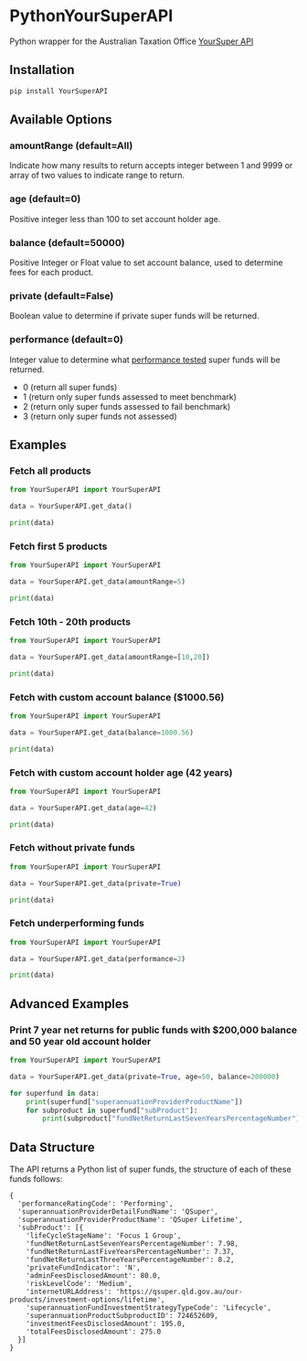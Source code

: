 # PythonYourSuperAPI

Python wrapper for the Australian Taxation Office [YourSuper API](https://www.ato.gov.au/YourSuper-Comparison-Tool/)

## Installation 

```python
pip install YourSuperAPI
```

## Available Options

### amountRange (default=All)

Indicate how many results to return accepts integer between 1 and 9999 or array of two values to indicate range to return.

### age (default=0)

Positive integer less than 100 to set account holder age.

### balance (default=50000)

Positive Integer or Float value to set account balance, used to determine fees for each product.

### private (default=False)

Boolean value to determine if private super funds will be returned.

### performance (default=0)

Integer value to determine what [performance tested](https://www.apra.gov.au/quarterly-superannuation-statistics) super funds will be returned.
- 0 (return all super funds)
- 1 (return only super funds assessed to meet benchmark)
- 2 (return only super funds assessed to fail benchmark)
- 3 (return only super funds not assessed)


## Examples

### Fetch all products

```python
from YourSuperAPI import YourSuperAPI

data = YourSuperAPI.get_data()

print(data)
```

### Fetch first 5 products

```python
from YourSuperAPI import YourSuperAPI

data = YourSuperAPI.get_data(amountRange=5)

print(data)
```

### Fetch 10th - 20th products

```python
from YourSuperAPI import YourSuperAPI

data = YourSuperAPI.get_data(amountRange=[10,20])

print(data)
```

### Fetch with custom account balance ($1000.56)

```python
from YourSuperAPI import YourSuperAPI

data = YourSuperAPI.get_data(balance=1000.56)

print(data)
```

### Fetch with custom account holder age (42 years)

```python
from YourSuperAPI import YourSuperAPI

data = YourSuperAPI.get_data(age=42)

print(data)
```

### Fetch without private funds

```python
from YourSuperAPI import YourSuperAPI

data = YourSuperAPI.get_data(private=True)

print(data)
```

### Fetch underperforming funds

```python
from YourSuperAPI import YourSuperAPI

data = YourSuperAPI.get_data(performance=2)

print(data)
```

## Advanced Examples

### Print 7 year net returns for public funds with $200,000 balance and 50 year old account holder

```python
from YourSuperAPI import YourSuperAPI

data = YourSuperAPI.get_data(private=True, age=50, balance=200000)

for superfund in data:
    print(superfund["superannuationProviderProductName"])
    for subproduct in superfund["subProduct"]:
        print(subproduct["fundNetReturnLastSevenYearsPercentageNumber"])
```

## Data Structure

The API returns a Python list of super funds, the structure of each of these funds follows:

```
{
  'performanceRatingCode': 'Performing', 
  'superannuationProviderDetailFundName': 'QSuper', 
  'superannuationProviderProductName': 'QSuper Lifetime', 
  'subProduct': [{
    'lifeCycleStageName': 'Focus 1 Group', 
    'fundNetReturnLastSevenYearsPercentageNumber': 7.98, 
    'fundNetReturnLastFiveYearsPercentageNumber': 7.37, 
    'fundNetReturnLastThreeYearsPercentageNumber': 8.2, 
    'privateFundIndicator': 'N', 
    'adminFeesDisclosedAmount': 80.0, 
    'riskLevelCode': 'Medium', 
    'internetURLAddress': 'https://qsuper.qld.gov.au/our-products/investment-options/lifetime', 
    'superannuationFundInvestmentStrategyTypeCode': 'Lifecycle', 
    'superannuationProductSubproductID': 724652609, 
    'investmentFeesDisclosedAmount': 195.0, 
    'totalFeesDisclosedAmount': 275.0
  }]
}
```